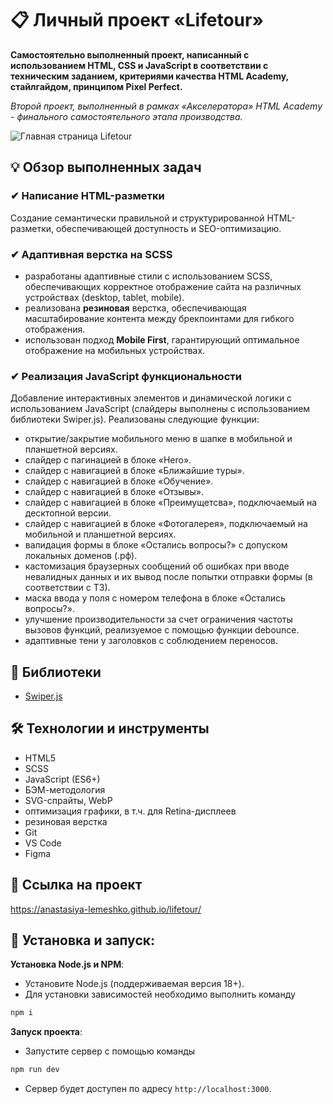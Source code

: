 # 📋 Личный проект «Lifetour»

**Самостоятельно выполненный проект, написанный с использованием HTML, CSS и JavaScript в соответствии с техническим заданием, критериями качества HTML Academy, стайлгайдом, принципом Pixel Perfect.**

*Второй проект, выполненный в рамках «Aкселератора» HTML Academy - финального самостоятельного этапа производства.*

<img src="source/img/readme/preview.jpg" alt="Главная страница Lifetour">

## 💡 Обзор выполненных задач

### ✔ Написание HTML-разметки
Создание семантически правильной и структурированной HTML-разметки, обеспечивающей доступность и SEO-оптимизацию.

### ✔ Адаптивная верстка на SCSS
- разработаны адаптивные стили с использованием SCSS, обеспечивающих корректное отображение сайта на различных устройствах (desktop, tablet, mobile).
- реализована **резиновая** верстка, обеспечивающая масштабирование контента между брекпоинтами для гибкого отображения.
- использован подход **Mobile First**, гарантирующий оптимальное отображение на мобильных устройствах.

### ✔ Реализация JavaScript функциональности
Добавление интерактивных элементов и динамической логики с использованием JavaScript (слайдеры выполнены с использованием библиотеки Swiper.js).  Реализованы следующие функции:
- открытие/закрытие мобильного меню в шапке в мобильной и планшетной версиях.
- слайдер с пагинацией в блоке «Hero».
- слайдер с навигацией в блоке «Ближайшие туры».
- слайдер с навигацией в блоке «Обучение».
- слайдер с навигацией в блоке «Отзывы».
- слайдер с навигацией в блоке «Преимущетсва», подключаемый на десктопной версии.
- слайдер с навигацией в блоке «Фотогалерея», подключаемый на мобильной и планшетной версиях.
- валидация формы в блоке «Остались вопросы?» с допуском локальных доменов (.рф).
- кастомизация браузерных сообщений об ошибках при вводе невалидных данных и их вывод после попытки отправки формы (в соответствии с ТЗ).
- маска ввода у поля с номером телефона в блоке «Остались вопросы?».
- улучшение производительности за счет ограничения частоты вызовов функций, реализуемое с помощью функции debounce.
- адаптивные тени у заголовков с соблюдением переносов.


## 📖 Библиотеки

- [Swiper.js](https://swiperjs.com/)


## 🛠 Технологии и инструменты

- HTML5
- SCSS
- JavaScript (ES6+)
- БЭМ-методология
- SVG-спрайты, WebP
- оптимизация графики, в т.ч. для Retina-дисплеев
- резиновая верстка
- Git
- VS Code
- Figma


## 📌 Ссылка на проект

https://anastasiya-lemeshko.github.io/lifetour/


## 🚀 Установка и запуск:

**Установка Node.js и NPM**:
- Установите Node.js (поддерживаемая версия 18+).
- Для установки зависимостей необходимо выполнить команду
```bash
npm i
```

**Запуск проекта**:
- Запустите сервер с помощью команды
```bash
npm run dev
```
- Сервер будет доступен по адресу `http://localhost:3000`.
